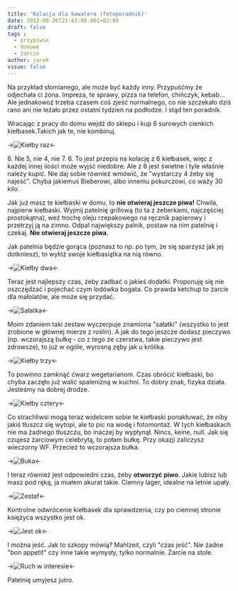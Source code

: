 ```yaml
---
title: 'Kolacja dla kawalera (fotoporadnik)'
date: 2013-08-26T21:43:00.001+02:00
draft: false
tags :
  - przypiwie
  - domowe
  - żarcie
author: jarek
vssue: false
---
```


Na przykład słomianego, ale może być każdy inny. Przypuśćmy że odjechała ci żona. Impreza, te sprawy, pizza na telefon, chińczyk, kebab... Ale jednakowoż trzeba czasem coś zjeść normalnego, co nie szczekało dziś rano ani nie leżało przez ostatni tydzień na podłodze. I stąd ten poradnik.

<!-- more -->

Wracając z pracy do domu wejdź do sklepu i kup 6 surowych cienkich kiełbasek.Takich jak te, nie kombinuj.

->![Kiełby raz](http://1.bp.blogspot.com/-3ZpEwRfDx3I/UhuofnYPnpI/AAAAAAAADGE/qaWhNQz0D5k/s800/%255BUNSET%255D)<-

6\. Nie 5, nie 4, nie 7. 6. To jest przepis na kolację z 6 kiełbasek, więc z każdej innej ilości może wyjść niedobre. Ale z 6 jest świetne i tyle właśnie należy kupić. Nie daj sobie również wmówić, że "wystarczy 4 żeby się najeść". Chyba jakiemuś Bieberowi, albo innemu pokurczowi, co waży 30 kilo.

Jak już masz te kiełbaski w domu, to **nie otwieraj jeszcze piwa!** Chwila, najpierw kiełbaski. Wyjmij patelnię grillową (to ta z żeberkami, najczęściej prostokątna), weź trochę oleju rzepakowego na ręcznik papierowy i przetrzyj ją na zimno. Odpal największy palnik, postaw na nim patelnię i czekaj. **Nie otwieraj jeszcze piwa.**

Jak patelnia będzie gorąca (poznasz to np. po tym, że się sparzysz jak jej dotkniesz), to wyłóż swoje kiełbasiątka na nią równo.

->![Kiełby dwa](http://1.bp.blogspot.com/-ezEvhzwMgtY/UhunMR-KrUI/AAAAAAAADEc/p_FV5CukWDU/s800/%255BUNSET%255D)<-

Teraz jest najlepszy czas, żeby zadbać o jakieś dodatki. Proponuję się nie oszczędzać i pojechać czym lodówka bogata. Co prawda ketchup to żarcie dla małolatów, ale może się przydać.

->![Sałatka](http://2.bp.blogspot.com/-lGgM4cvwaAo/UhunYveJpmI/AAAAAAAADE8/RiJ9WGVrCnk/s800/%255BUNSET%255D)<-

Moim zdaniem taki zestaw wyczerpuje znamiona "sałatki" (wszystko to jest zrobione w głównej mierze z roślin). A jak do tego jeszcze dodasz pieczywo (np. wczorajszą bułkę - co z tego że czerstwa, takie pieczywo jest zdrowsze), to już w ogóle, wyrosną zęby jak u królika.

->![Kiełby trzy](http://1.bp.blogspot.com/-EADIA8J7AGo/UhunPWH77MI/AAAAAAAADEk/XpK-N15v-i0/s800/%255BUNSET%255D)<-

To powinno zamknąć ćwarz wegetarianom. Czas obrócić kiełbaski, bo chyba zaczęło już walić spalenizną w kuchni. To dobry znak, fizyka działa. Jesteśmy na dobrej drodze.

->![Kiełby cztery](http://1.bp.blogspot.com/-WwUBW66FZKs/UhunVQbSOHI/AAAAAAAADE0/UxrtLdK6j_0/s800/%255BUNSET%255D)<-

Co strachliwsi mogą teraz widelcem sobie te kiełbaski ponakłuwać, że niby jakiś tłuszcz się wytopi, ale to pic na wodę i fotomontaż. W tych kiełbaskach nie ma żadnego tłuszczu, bo inaczej by wypłynął. Nincs, keine, null. Jak się czujesz żarciowym celebrytą, to połam bułkę. Przy okazji zaliczysz wieczorny WF. Przecież to wczorajsza bułka.

->![Buka](http://3.bp.blogspot.com/-NnTcr4c-b4M/UhuoZic7SKI/AAAAAAAADF0/_RLMZm6coKA/s800/%255BUNSET%255D)<-

I teraz również jest odpowiedni czas, żeby **otworzyć piwo**. Jakie lubisz lub masz pod ręką, ja miałem akurat takie. Ciemny lager, idealne na letnie upały.

->![Zestaf](http://4.bp.blogspot.com/-_pwj_arRtTg/UhunJb4AIfI/AAAAAAAADEU/GXFkFMZHsk4/s800/%255BUNSET%255D)<-

Kontrolne odwrócenie kiełbasek dla sprawdzenia, czy po ciemnej stronie księżyca wszystko jest ok.

->![Jest ok](http://1.bp.blogspot.com/-d5hh7Q4qPN4/Uhuoct0FtnI/AAAAAAAADF8/Yp4sCBRUSF0/s800/%255BUNSET%255D)<-

I można jeść. Jak to szkopy mówią? Mahlzeit, czyli "czas jeść". Nie żadne "bon appetit" czy inne takie wymysły, tylko normalnie. Żarcie na stole.

->![Ruch w interesie](http://4.bp.blogspot.com/--0y6wk2JDf8/UhunSbYAMZI/AAAAAAAADEs/TbEse03IbnQ/s800/%255BUNSET%255D)<-

Patelnię umyjesz jutro.
